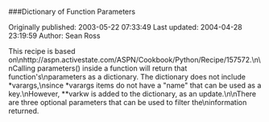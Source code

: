 ###Dictionary of Function Parameters

Originally published: 2003-05-22 07:33:49
Last updated: 2004-04-28 23:19:59
Author: Sean Ross

This recipe is based on\nhttp://aspn.activestate.com/ASPN/Cookbook/Python/Recipe/157572.\n\nCalling parameters() inside a function will return that function's\nparameters as a dictionary. The dictionary does not include *varargs,\nsince *varargs items do not have a "name" that can be used as a key.\nHowever, **varkw is added to the dictionary, as an update.\n\nThere are three optional parameters that can be used to filter the\ninformation returned.